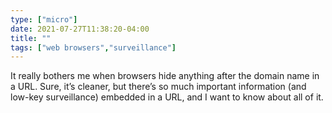 ```yaml
---
type: ["micro"]
date: 2021-07-27T11:38:20-04:00
title: ""
tags: ["web browsers","surveillance"]
---
```

It really bothers me when browsers hide anything after the domain name in a URL. Sure, it’s cleaner, but there’s so much important information (and low-key surveillance) embedded in a URL, and I want to know about all of it.
